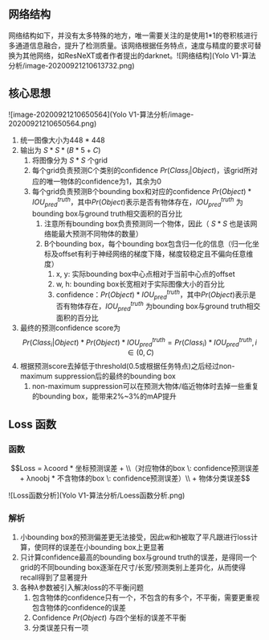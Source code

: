 ## 网络结构

网络结构如下，并没有太多特殊的地方，唯一需要关注的是使用1*1的卷积核进行多通道信息融合，提升了检测质量。该网络根据任务特点，速度与精度的要求可替换为其他网络，如ResNeXT或者作者提出的darknet。![网络结构](Yolo V1-算法分析/image-20200921210613732.png)

## 核心思想

![image-20200921210650564](Yolo V1-算法分析/image-20200921210650564.png)

1. 统一图像大小为448 * 448
2. 输出为 $S * S * (B * 5 + C)$
   1. 将图像分为 $S * S$ 个grid 
   2. 每个grid负责预测C个类别的confidence $Pr(Class_i|Object)$，该grid所对应的唯一物体的confidence为1，其余为0
   3. 每个grid负责预测B个bounding box和对应的confidence  $Pr(Object) * IOU_{pred}^{truth}$，其中$Pr(Object)$表示是否有物体存在，$IOU_{pred}^{truth}$ 为bounding box与ground truth相交面积的百分比
      1. 注意所有bounding box负责预测同一个物体，因此（ $S * S$ 也是该网络能最大预测不同物体的数量）
      2. B个bounding box，每个bounding box包含归一化的信息（归一化坐标及offset有利于神经网络的梯度下降，梯度较稳定且不偏向任意维度）
         1. x, y: 实际bounding box中心点相对于当前中心点的offset
         2. w, h: bounding box长宽相对于实际图像大小的百分比
         3. confidence：$Pr(Object) * IOU_{pred}^{truth}$，其中$Pr(Object)$表示是否有物体存在，$IOU_{pred}^{truth}$ 为bounding box与ground truth相交面积的百分比
3. 最终的预测confidence score为$$Pr(Class_i|Object)*Pr(Object) * IOU_{pred}^{truth}=Pr(Class_i)*IOU_{pred}^{truth}, i\in(0, C)$$
4. 根据预测score去掉低于threshold(0.5或根据任务特点)之后经过non-maximum suppression后的最终的bounding box
   1. non-maximum suppression可以在预测大物体/临近物体时去掉一些重复的bounding box，能带来2%~3%的mAP提升

## Loss 函数

### 函数

$$Loss = λcoord * 坐标预测误差 + \\（对应物体的box \: confidence预测误差  + λnoobj * 不含物体的box \: confidence预测误差）\\ + 物体分类误差$$

![Loss函数分析](Yolo V1-算法分析/Loess函数分析.png)

### 解析

1. 小bounding box的预测偏差更无法接受，因此w和h被取了平凡跟进行loss计算，使同样的误差在小bounding box上更显著
2. 只计算confidence最高的bounding box与ground truth的误差，是得同一个grid的不同bounding box逐渐在尺寸/长宽/预测类别上差异化，从而使得recall得到了显著提升
3. 各种$\lambda$参数被引入解决loss的不平衡问题
   1. 包含物体的confidence只有一个，不包含的有多个，不平衡，需要更重视包含物体的confidence的误差
   2. Confidence $Pr(Object)$ 与四个坐标的误差不平衡
   3. 分类误差只有一项


